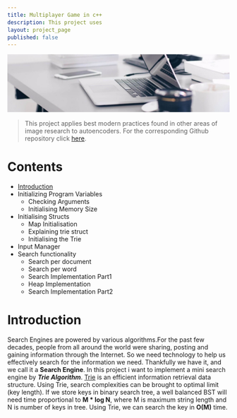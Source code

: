 ```yaml
---
title: Multiplayer Game in c++
description: This project uses
layout: project_page
published: false
---
```


[![Benjamin Bannekat ](https://raw.githubusercontent.com/hamid-abbaszadeh/hamid-abbaszadeh.github.io/master/images/post1.jpg)](https://hamid-abbaszadeh.github.io/projects/Autoencoders-best-practices)

> This project applies best modern practices found in other areas of image research to autoencoders. For the corresponding Github repository click [here](https://github.com/henriwoodcock/Applying-Modern-Best-Practices-to-Autoencoders).

# Contents
- [Introduction](#introduction)
- Initializing Program Variables
  - Checking Arguments
  - Initialising Memory Size
- Initialising Structs
  - Map Initialisation
  - Explaining trie struct
  - Initialising the Trie
- Input Manager
 - Search functionality
   - Search per document
   - Search per word
    - Search Implementation Part1
    - Heap Implementation
    - Search Implementation Part2
    
  
# Introduction
Search Engines are powered by various algorithms.For the past few decades, people from all around the world were sharing, posting and gaining information through the Internet. So we need technology to help us effectively search for the information we need. Thankfully we have it, and we call it a  **Search Engine**. In this project i want to implement a mini search engine by _**Trie Algorithm**_.
[Trie](http://en.wikipedia.org/wiki/Trie) is an efficient information retrieval data structure. Using Trie, search complexities can be brought to optimal limit (key length). If we store keys in binary search tree, a well balanced BST will need time proportional to **M * log N**, where M is maximum string length and N is number of keys in tree. Using Trie, we can search the key in **O(M)** time.
 
 ![](       )
